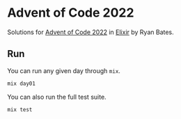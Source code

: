 # Advent of Code 2022

Solutions for [Advent of Code 2022](https://adventofcode.com/2022) in [Elixir](https://elixir-lang.org) by Ryan Bates.

## Run

You can run any given day through `mix`.

```bash
mix day01
```

You can also run the full test suite.

```bash
mix test
```
